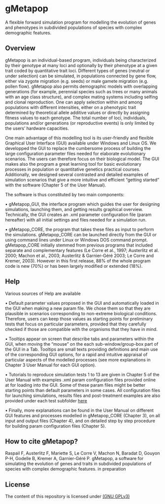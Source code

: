 # gMetapop
A flexible forward simulation program for modelling the evolution of genes and phenotypes in subdivided populations of species with complex demographic features.

## Overview ##
gMetapop is an individual-based program, individuals being characterized by their genotype at many loci and optionally by their phenotype at a given trait coded by quantitative trait loci. Different types of genes (neutral or under selection) can be simulated, in populations connected by gene flow, either via zygote migration (e.g. seeds) or male gamete migration (e.g. pollen flow). gMetapop also permits demographic models with overlapping generations (for example, perennial species such as trees or many animals with an age class structure), and complex mating systems including selfing and clonal reproduction. One can apply selection within and among populations with different intensities, either on a phenotypic trait determined by theoretical allele additive values or directly by assigning fitness values to each genotype. The total number of loci, individuals, populations and/or generations (or reproductive events) is only limited by the users’ hardware capacities. 

One main advantage of this modelling tool is its user-friendly and flexible Graphical User Interface (GUI) available under Windows and Linux OS. We developped the GUI to replace the cumbersome process of building the large configuration parameter files needed for elaborate evolutionary scenarios. The users can therefore focus on their biological model. The GUI makes also the program a great learning tool for basic evolutionary processes in population or quantitative genetics practical courses. Additionally, we designed several contrasted and detailed examples of simulation scenarios that give a more intuitive and efficient “getting started” with the software (Chapter 5 of the User Manual).  

The software is thus constituted by two main components: 

•	gMetapop_GUI, the interface program which guides the user for designing simulations, launching them, and getting results graphical overview. Technically, the GUI creates an .xml parameter configuration file (param hereafter) with all initial settings and files needed for a simulation run.

•	gMetapop_CORE, the program that takes these files as input to perform the simulations. gMetapop_CORE can be launched directly from the GUI or using command lines under Linux or Windows DOS command prompt. gMetapop_CORE initially stemmed from previous programs that included separate and complementary features (Le Corre et al., 1997; Austerlitz et al. 2000; Machon et al., 2003; Austerlitz & Garnier-Géré 2003; Le Corre and Kremer, 2003). However in this first release, 88% of the whole program code is new (70%) or has been largely modified or extended (18%). 

## Help ##
Various sources of Help are available 

•	Default parameter values proposed in the GUI and automatically loaded in the GUI when making a new param file. We chose them so that they are plausible in scenarios corresponding to non-extreme biological conditions. Therefore, users can keep those values as starting points for preliminary tests that focus on particular parameters, provided that they carefully checked if those are compatible with the organisms that they have in mind.

•	Tooltips appear on screen that describe tabs and parameters within the GUI, when moving the “mouse” on the each sub-window/group-box part of the GUI in a Tab. Tooltips are small texts providing definitions and main use of the corresponding GUI options, for a rapid and intuitive appraisal of particular aspects of the modelled processes (see more explanations in Chapter 3 User Manual for each GUI option). 

•	Tutorials to reproduce simulation tests 1 to 13 are given in Chapter 5 of the User Manual with examples .xml param configuration files provided online at for loading into the GUI. Some of these param files might be better starting points than default parameters in some cases. All configuration files for launching simulations, results files and post-treatment examples are also provided under each test subfolder <A HREF="https://github.com/garniergere/gMetapop/tree/master/Simulation..Examples"> here </A>  

•	Finally, more explanations can be found in the User Manual on different GUI features and processes modelled in gMetapop_CORE (Chapter 3), on all input and output files (Chapter 4), and on detailed step by step procedure for building param configuration files (Chapter 5). 

## How to cite gMetapop? ##

Raspail F, Austerlitz F, Mariette S, Le Corre V, Machon N, Baradat D, Gouyon P-H, Godelle B, Kremer A, Garnier-Géré P. gMetapop, a software for simulating the evolution of genes and traits in subdivided populations of species with complex demographic features. in preparation 

## License ##

The content of this repository is licensed under <A HREF="https://choosealicense.com/licenses/gpl-3.0/">(GNU GPLv3)</A> 


